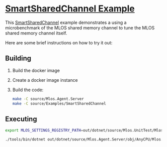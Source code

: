 # [SmartSharedChannel Example](./#mlos-github-tree-view)

This [SmartSharedChannel](./#mlos-github-tree-view) example demonstrates a using a microbenchmark of the MLOS shared memory channel to tune the MLOS shared memory channel itself.

Here are some brief instructions on how to try it out:

## Building

1. Build the docker image
2. Create a docker image instance
3. Build the code:

    ```sh
    make -C source/Mlos.Agent.Server
    make -C source/Examples/SmartSharedChannel
    ```

## Executing

```sh
export MLOS_SETTINGS_REGISTRY_PATH=out/dotnet/source/Mlos.UnitTest/Mlos.UnitTest.SettingsRegistry/obj/AnyCPU:out/dotnet/source/Examples/SmartSharedChannel/SmartSharedChannel.SettingsRegistry/obj/AnyCPU

./tools/bin/dotnet out/dotnet/source/Mlos.Agent.Server/obj/AnyCPU/Mlos.Agent.Server.dll out/cmake/Release/source/Examples/SmartSharedChannel/SmartSharedChannel
```
